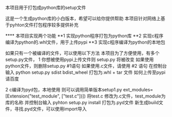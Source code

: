 本项目用于打包成python库的setup文件

这是一个生成python库的小白版本，希望可以给你提供帮助
本项目针对网络上基于pyhton文件打包程序较多提供补充

**** 本项目实现两个功能
**1 实现python程序打包为python库
**2 实现c程序编译为python的.whl文件，用于上传pypi
**3 实现c程序编译为python的本地包


如果只有一个被编译的文件，可以使用以下方法
本项目为了方便使用，有多个setup.py文件，
1 你想被使用pypi上传文件则
setup.py 将被改变
如果使用python文件，则删除setup.py   #1语句
如果使用.c文件，请使用  #2 语句 
在控制台输入  python setup.py sdist bdist_wheel    打包为.whl + tar 文件
如何上传至pypi 请百度



2 c编译为pyd包，本地使用
则可以调用简单版本setup1.py 
ext_modules=[Extension("test_module", ["test.c"])]) 
将test.c 修改为.c文件，test_module为库的名称
并控制台输入  pyhton setup.py install         打包为.pyd文件
新生成build文件，寻找.pyd文件，可以使用import导入
